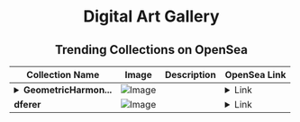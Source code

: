 <div align="center">

# Digital Art Gallery

## Trending Collections on OpenSea

| Collection Name                       | Image                                                                                     | Description                       | OpenSea Link                                                                                          |
|---------------------------------------|-------------------------------------------------------------------------------------------|-----------------------------------|--------------------------------------------------------------------------------------------------------|
| **<details><summary>GeometricHarmon...</summary>GeometricHarmony</details>** | ![Image](https://raw.seadn.io/files/0d3a8ceafaf28ebd98ebe1215212761c.svg?w=200&auto=format) |  | <details><summary>Link</summary>[GeometricHarmony](https://opensea.io/collection/geometricharmony-375)</details> |
| **dferer** | ![Image](https://i.seadn.io/s/raw/files/34ac0458c599c371ee89345a087c60f0.jpg?w=500&auto=format?w=200&auto=format) |  | <details><summary>Link</summary>[dferer](https://opensea.io/collection/dferer)</details> |

</div>